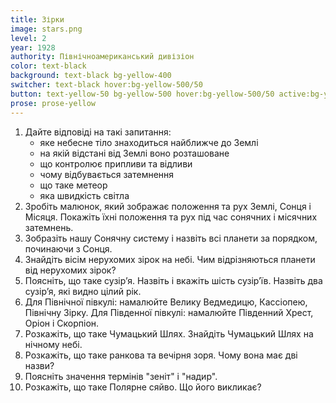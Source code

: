 ```yaml
---
title: Зірки
image: stars.png
level: 2
year: 1928
authority: Північноамериканський дивізіон
color: text-black
background: text-black bg-yellow-400
switcher: text-black hover:bg-yellow-500/50
button: text-yellow-50 bg-yellow-500 hover:bg-yellow-500/50 active:bg-yellow-600/75
prose: prose-yellow
---
```


1. Дайте відповіді на такі запитання:
   - яке небесне тіло знаходиться найближче до Землі
   - на якій відстані від Землі воно розташоване
   - що контролює припливи та відливи
   - чому відбувається затемнення
   - що таке метеор
   - яка швидкість світла
2. Зробіть малюнок, який зображає положення та рух Землі, Сонця і Місяця. Покажіть їхні положення та рух під час сонячних і місячних затемнень.
3. Зобразіть нашу Сонячну систему і назвіть всі планети за порядком, починаючи з Сонця.
4. Знайдіть вісім нерухомих зірок на небі. Чим відрізняються планети від нерухомих зірок?
5. Поясніть, що таке сузірʼя. Назвіть і вкажіть шість сузірʼїв. Назвіть два сузірʼя, які видно цілий рік.
6. Для Північної півкулі: намалюйте Велику Ведмедицю, Кассіопею, Північну Зірку. Для Південної півкулі: намалюйте Південний Хрест, Оріон і Скорпіон.
7. Розкажіть, що таке Чумацький Шлях. Знайдіть Чумацький Шлях на нічному небі.
8. Розкажіть, що таке ранкова та вечірня зоря. Чому вона має дві назви?
9. Поясніть значення термінів "зеніт" і "надир".
10. Розкажіть, що таке Полярне сяйво. Що його викликає?
